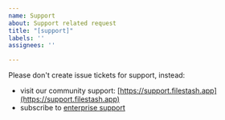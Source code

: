 ```yaml
---
name: Support
about: Support related request
title: "[support]"
labels: ''
assignees: ''

---
```


Please don't create issue tickets for support, instead:
- visit our community support: [https://support.filestash.app](https://support.filestash.app)
- subscribe to [enterprise support](https://www.filestash.app/pricing/#support)
